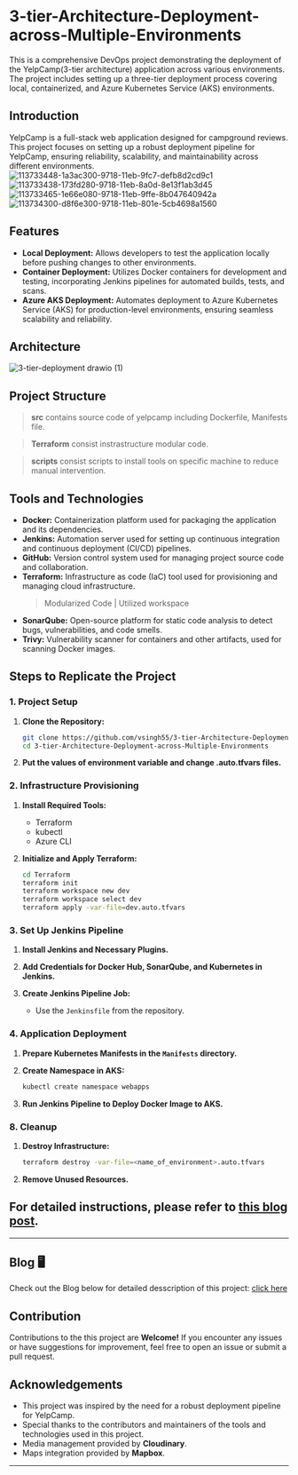 # 3-tier-Architecture-Deployment-across-Multiple-Environments
This is a comprehensive DevOps project demonstrating the deployment of the YelpCamp(3-tier architecture) application across various environments. The project includes setting up a three-tier deployment process covering local, containerized, and Azure Kubernetes Service (AKS) environments.

## Introduction

YelpCamp is a full-stack web application designed for campground reviews. This project focuses on setting up a robust deployment pipeline for YelpCamp, ensuring reliability, scalability, and maintainability across different environments.
![113733448-1a3ac300-9718-11eb-9fc7-defb8d2cd9c1](https://github.com/user-attachments/assets/f680a1a0-c119-4e86-a961-ba0844673076)
![113733438-173fd280-9718-11eb-8a0d-8e13f1ab3d45](https://github.com/user-attachments/assets/846c0d1e-e36d-4325-ad32-596e81813486)
![113733465-1e66e080-9718-11eb-9ffe-8b047640942a](https://github.com/user-attachments/assets/7dce0b1e-3b14-4a82-99b2-4869184d2686)
![113734300-d8f6e300-9718-11eb-801e-5cb4698a1560](https://github.com/user-attachments/assets/ab182441-becf-48f2-a5f1-411f557985a3)


## Features

- **Local Deployment:** Allows developers to test the application locally before pushing changes to other environments.
- **Container Deployment:** Utilizes Docker containers for development and testing, incorporating Jenkins pipelines for automated builds, tests, and scans.
- **Azure AKS Deployment:** Automates deployment to Azure Kubernetes Service (AKS) for production-level environments, ensuring seamless scalability and reliability.

## Architecture
![3-tier-deployment drawio (1)](https://github.com/user-attachments/assets/57e04ae0-7179-481f-a0fb-632e85f8d6c1)


## Project Structure
> **src** contains source code of yelpcamp including Dockerfile, Manifests file.

> **Terraform** consist instrastructure modular code. 

> **scripts** consist scripts to install tools on specific machine to reduce manual intervention.

## Tools and Technologies

- **Docker:** Containerization platform used for packaging the application and its dependencies.
- **Jenkins:** Automation server used for setting up continuous integration and continuous deployment (CI/CD) pipelines.
- **GitHub:** Version control system used for managing project source code and collaboration.
- **Terraform:** Infrastructure as code (IaC) tool used for provisioning and managing cloud infrastructure.
  > Modularized Code  |  Utilized workspace 
- **SonarQube:** Open-source platform for static code analysis to detect bugs, vulnerabilities, and code smells.
- **Trivy:** Vulnerability scanner for containers and other artifacts, used for scanning Docker images.


## Steps to Replicate the Project

### 1. **Project Setup**

1. **Clone the Repository:**
   ```bash
   git clone https://github.com/vsingh55/3-tier-Architecture-Deployment-across-Multiple-Environments.git
   cd 3-tier-Architecture-Deployment-across-Multiple-Environments
   ```

2. **Put the values of environment variable and change .auto.tfvars files.**

### 2. **Infrastructure Provisioning**

1. **Install Required Tools:**
   - Terraform
   - kubectl
   - Azure CLI

2. **Initialize and Apply Terraform:**
   ```bash
   cd Terraform
   terraform init
   terraform workspace new dev
   terraform workspace select dev
   terraform apply -var-file=dev.auto.tfvars
   ```

### 3. **Set Up Jenkins Pipeline**

1. **Install Jenkins and Necessary Plugins.**

2. **Add Credentials for Docker Hub, SonarQube, and Kubernetes in Jenkins.**

3. **Create Jenkins Pipeline Job:**
   - Use the `Jenkinsfile` from the repository.

### 4. **Application Deployment**

1. **Prepare Kubernetes Manifests in the `Manifests` directory.**

2. **Create Namespace in AKS:**
   ```bash
   kubectl create namespace webapps
   ```

3. **Run Jenkins Pipeline to Deploy Docker Image to AKS.**



### 8. **Cleanup**

1. **Destroy Infrastructure:**
   ```bash
   terraform destroy -var-file=<name_of_environment>.auto.tfvars
   ```

2. **Remove Unused Resources.**

## For detailed instructions, please refer to [this blog post](https://blogs.vijaysingh.cloud/deploy-trio).

---

<!-- ## Skills Gained

By working on the this project, you will gain valuable experience in:

- Setting up CI/CD pipelines using Jenkins.
- Containerizing applications with Docker.
- Conducting static code analysis and vulnerability scanning.
- Deploying applications to Azure Kubernetes Service (AKS).
- Infrastructure as code (IaC) using Terraform. -->


## Blog 🖥️

Check out the Blog below for detailed desscription of this project: [click here](https://blogs.vijaysingh.cloud/deploy-trio)

## Contribution

Contributions to the this project are **Welcome!** If you encounter any issues or have suggestions for improvement, feel free to open an issue or submit a pull request.

## Acknowledgements

- This project was inspired by the need for a robust deployment pipeline for YelpCamp.
- Special thanks to the contributors and maintainers of the tools and technologies used in this project.
- Media management provided by **Cloudinary**.
- Maps integration provided by **Mapbox**.
---